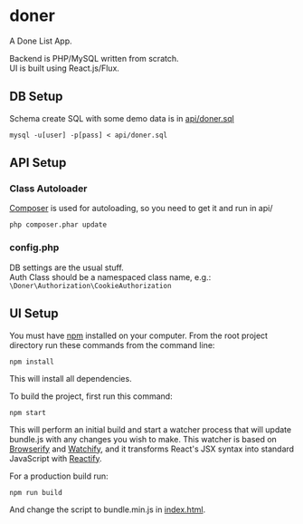 # doner
A Done List App.  
  
Backend is PHP/MySQL written from scratch.  
UI is built using React.js/Flux.

## DB Setup
Schema create SQL with some demo data is in [api/doner.sql](https://github.com/aidvu/doner/blob/master/api/doner.sql)  

    mysql -u[user] -p[pass] < api/doner.sql

## API Setup

### Class Autoloader
[Composer](https://getcomposer.org/) is used for autoloading, so you need to get it and run in api/  

    php composer.phar update

### config.php

DB settings are the usual stuff.    
Auth Class should be a namespaced class name, e.g.: ```\Doner\Authorization\CookieAuthorization```  

## UI Setup

You must have [npm](https://www.npmjs.org/) installed on your computer.
From the root project directory run these commands from the command line:

    npm install

This will install all dependencies.

To build the project, first run this command:

    npm start

This will perform an initial build and start a watcher process that will update bundle.js with any changes you wish to make.  This watcher is based on [Browserify](http://browserify.org/) and [Watchify](https://github.com/substack/watchify), and it transforms React's JSX syntax into standard JavaScript with [Reactify](https://github.com/andreypopp/reactify).

For a production build run:

    npm run build

And change the script to bundle.min.js in [index.html](https://github.com/aidvu/doner/blob/master/index.html#L31).  
